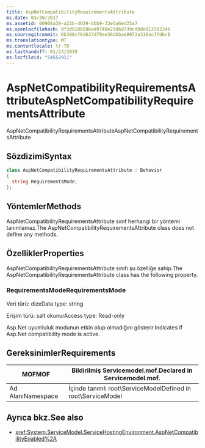 ```yaml
---
title: AspNetCompatibilityRequirementsAttribute
ms.date: 03/30/2017
ms.assetid: 00908a39-a21b-4029-bbb9-33e5a6ed25a7
ms.openlocfilehash: 9f3d810b586ad9748e21d6d739cd0de912382346
ms.sourcegitcommit: 6b308cf6d627d78ee36dbbae8972a310ac7fd6c8
ms.translationtype: MT
ms.contentlocale: tr-TR
ms.lasthandoff: 01/23/2019
ms.locfileid: "54552911"
---
```

# <a name="aspnetcompatibilityrequirementsattribute"></a><span data-ttu-id="33f5f-102">AspNetCompatibilityRequirementsAttribute</span><span class="sxs-lookup"><span data-stu-id="33f5f-102">AspNetCompatibilityRequirementsAttribute</span></span>
<span data-ttu-id="33f5f-103">AspNetCompatibilityRequirementsAttribute</span><span class="sxs-lookup"><span data-stu-id="33f5f-103">AspNetCompatibilityRequirementsAttribute</span></span>  
  
## <a name="syntax"></a><span data-ttu-id="33f5f-104">Sözdizimi</span><span class="sxs-lookup"><span data-stu-id="33f5f-104">Syntax</span></span>  
  
```csharp
class AspNetCompatibilityRequirementsAttribute : Behavior  
{  
  string RequirementsMode;  
};  
```  
  
## <a name="methods"></a><span data-ttu-id="33f5f-105">Yöntemler</span><span class="sxs-lookup"><span data-stu-id="33f5f-105">Methods</span></span>  
 <span data-ttu-id="33f5f-106">AspNetCompatibilityRequirementsAttribute sınıf herhangi bir yöntemi tanımlamaz.</span><span class="sxs-lookup"><span data-stu-id="33f5f-106">The AspNetCompatibilityRequirementsAttribute class does not define any methods.</span></span>  
  
## <a name="properties"></a><span data-ttu-id="33f5f-107">Özellikler</span><span class="sxs-lookup"><span data-stu-id="33f5f-107">Properties</span></span>  
 <span data-ttu-id="33f5f-108">AspNetCompatibilityRequirementsAttribute sınıfı şu özelliğe sahip.</span><span class="sxs-lookup"><span data-stu-id="33f5f-108">The AspNetCompatibilityRequirementsAttribute class has the following property.</span></span>  
  
### <a name="requirementsmode"></a><span data-ttu-id="33f5f-109">RequirementsMode</span><span class="sxs-lookup"><span data-stu-id="33f5f-109">RequirementsMode</span></span>  
 <span data-ttu-id="33f5f-110">Veri türü: dize</span><span class="sxs-lookup"><span data-stu-id="33f5f-110">Data type: string</span></span>  
  
 <span data-ttu-id="33f5f-111">Erişim türü: salt okunur</span><span class="sxs-lookup"><span data-stu-id="33f5f-111">Access type: Read-only</span></span>  
  
 <span data-ttu-id="33f5f-112">Asp.Net uyumluluk modunun etkin olup olmadığını gösterir.</span><span class="sxs-lookup"><span data-stu-id="33f5f-112">Indicates if Asp.Net compatibility mode is active.</span></span>  
  
## <a name="requirements"></a><span data-ttu-id="33f5f-113">Gereksinimler</span><span class="sxs-lookup"><span data-stu-id="33f5f-113">Requirements</span></span>  
  
|<span data-ttu-id="33f5f-114">MOF</span><span class="sxs-lookup"><span data-stu-id="33f5f-114">MOF</span></span>|<span data-ttu-id="33f5f-115">Bildirilmiş Servicemodel.mof.</span><span class="sxs-lookup"><span data-stu-id="33f5f-115">Declared in Servicemodel.mof.</span></span>|  
|---------|-----------------------------------|  
|<span data-ttu-id="33f5f-116">Ad Alanı</span><span class="sxs-lookup"><span data-stu-id="33f5f-116">Namespace</span></span>|<span data-ttu-id="33f5f-117">İçinde tanımlı root\ServiceModel</span><span class="sxs-lookup"><span data-stu-id="33f5f-117">Defined in root\ServiceModel</span></span>|  
  
## <a name="see-also"></a><span data-ttu-id="33f5f-118">Ayrıca bkz.</span><span class="sxs-lookup"><span data-stu-id="33f5f-118">See also</span></span>
- <xref:System.ServiceModel.ServiceHostingEnvironment.AspNetCompatibilityEnabled%2A>
